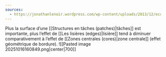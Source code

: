```yaml
---
sources:
  - https://jonathanlenoir.wordpress.com/wp-content/uploads/2013/12/ecologie-du-paysage.pdf
---
```

Plus la surface d’une [[Structures en tâches (patches)|tâches]] est importante, plus l’effet de [[Les lisières (edges)|lisière]] tend à diminuer comparativement à l’effet de [[Zones centrales (cores)|zone centrale]] (effet géométrique de bordure).
![[Pasted image 20251016160849.png|center|700]]
